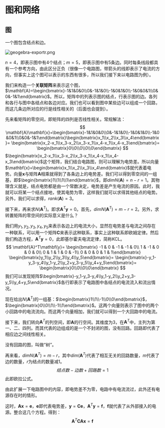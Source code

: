 # 图和网络

## 图

一个图包含结点和边。

![geogebra-exportr.png](https://i.loli.net/2020/12/13/QZ7lEy8qCUiG1JH.png)

$n=4$，即表示图中有4个结点；$m=5$，即表示图中有5条边。同时每条线段都具有一个参考方向，由此区分正负（很像一个电路图，带箭头的线即表示了电流的方向，但事实上这个图可以表示的东西有很多，所以我们接下来以电路图为例）。

我们来构造一个**关联矩阵**来表示这个图，$\mathbf{A}=\begin{bmatrix}-1&1&0&0\\0&-1&1&0\\-1&0&1&0\\-1&0&0&1\\0&0&-1&1\end{bmatrix}$。所以，矩阵中的列表示图的结点，行表示图的边。各列和各行与图中各结点和各边对应。我们也可以看到图中某些边可以组成一个回路，而这几条边所对应的行是线性相关的（后面也会提到）。

先来看矩阵的零空间，即矩阵的四列是否线性相关。常规解法：
$$
\mathbf{A}\mathbf{x}=\begin{bmatrix}-1&1&0&0\\0&-1&1&0\\-1&0&1&0\\-1&0&0&1\\0&0&-1&1\end{bmatrix}\begin{bmatrix}x_1\\x_2\\x_3\\x_4\end{bmatrix}=
\begin{bmatrix}x_2-x_1\\x_3-x_2\\x_3-x_1\\x_4-x_1\\x_4-x_3\end{bmatrix}=
\begin{bmatrix}0\\0\\0\\0\\0\end{bmatrix}
$$
$\begin{bmatrix}x_2-x_1\\x_3-x_2\\x_3-x_1\\x_4-x_1\\x_4-x_3\end{bmatrix}$这个矩阵，我们结合电路图，则可以理解为电势差。所以向量$\mathbf{x}=\begin{bmatrix}x_1\\x_2\\x_3\\x_4\end{bmatrix}$就代表着电势。向量$\mathbf{x}$与矩阵$\mathbf{A}$相乘就得到了各条边上的电势差。我们可以得到零空间的一组基，即$\begin{bmatrix}1\\1\\1\\1\end{bmatrix}$，即$dimN(\mathbf{A})=n-r=1$。其物理含义就是，结点电势都是由一个常数决定，电势差是产生电流的原因。此时，我就可以将某一个结点接地，使其电势为零，这样我们就可以求得其他结点的电势。另外，我们可以求得，$rank(\mathbf{A})=3$。

接下来，再来求$N(\mathbf{A}^T)$。即求$\mathbf{A}^T\mathbf{y}=0$。首先，$dimN(\mathbf{A}^T)=m-r=2$。另外，求转置矩阵的零空间的实际意义是什么？

我们用$y_1,y_2,y_3,y_4,y_5$来表示各边上的电流大小，显然在电势差与电流之间存在一种联系，可以用一个矩阵$\mathbf{C}$来表示这种联系，事实上这种联系即欧姆定律。然后我们构造方程，$\mathbf{A}^T\mathbf{y}=0$，此即基尔霍夫电流定律，简称KCL。
$$
\mathbf{A}^T\mathbf{y}=
\begin{bmatrix}
-1 &  0 & -1 & -1 &  0\\ 
 1 & -1 &  0 &  0 &  0\\
 0 &  1 &  1 &  0 & -1\\
 0 &  0 &  0 &  1 &  1\end{bmatrix}
\begin{bmatrix}y_1\\y_2\\y_3\\y_4\\y_5\end{bmatrix}=
\begin{bmatrix}-y_1-y_3-y_4\\y_1-y_2\\y_2+y_3-y_5\\y_4+y_5\end{bmatrix}=
\begin{bmatrix}0\\0\\0\\0\end{bmatrix}
$$
我们可以发现矩阵$\begin{bmatrix}-y_1-y_3-y_4\\y_1-y_2\\y_2+y_3-y_5\\y_4+y_5\end{bmatrix}$各行即表示了电路图中各结点的电流流入和流出情况。

现在给出$N(\mathbf{A}^T)$的一组基：$\begin{bmatrix}1\\1\\-1\\0\\0\end{bmatrix}$，$\begin{bmatrix}0\\0\\1\\-1\\1\end{bmatrix}$。这两个向量则表示了图中的两个小回路中的电流流向。而这两个向量相加，我们就可以得到一个大回路中的电流。

接下来，我们转向$\mathbf{A}^T$的列空间，即$\mathbf{A}$的行空间。其维度为3，在$\mathbf{A}^T$中，主列为第一、二、四列。而其代表的边组成的是一个不封闭的图，没有回路。回路即代表了相应边之间线性相关。

没有回路的图，叫做“树”。

再来看，$dimN(\mathbf{A}^T)=m-r$，其中$dim(\mathbf{A}^T)$代表了相互无关的回路数量，$m$代表了边的数量，$r$为结点的数量减1。
$$
结点数-边数+回路数=1
$$
此即欧拉公式。

由此扩展一下电路图中的内容，即电势差不为零，电路中有电流流过，此外还有电源存在时的情形。

这时，$\mathbf{A}\mathbf{x}=\mathbf{e}$，$\mathbf{e}$即代表电势差，$\mathbf{y}=\mathbf{C}\mathbf{e}$，$\mathbf{A}^T\mathbf{y}=\mathbf{f}$，$\mathbf{f}$就代表了从外部接入的电源。整合这几个方程。得到：
$$
\mathbf{A}^T\mathbf{C}\mathbf{A}\mathbf{x}=\mathbf{f}
$$
